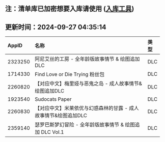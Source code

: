 ## 注：清单库已加密想要入库请使用 ([入库工具](https://github.com/BlankTMing/ManifestAutoUpdate/releases))

## 更新时间：2024-09-27 04:35:14
| AppID | 名称 | 类型  |
| :-------------------- | :----------------------------- | :----------- |
| 2323250 | 阿尼艾丝的工房 - 全年龄版故事情节 & 绘图追加 DLC| DLC |
| 1714330 | Find Love or Die Trying 粉丝包| DLC |
| 2260820 | 【对应中文】梅里娅与恶鬼之岛 - 成人故事情节&绘图追加DLC| DLC |
| 1923540 | Sudocats Paper| DLC |
| 2260830 | 【对应中文】米莱依优与幻惑森林的甘露 - 成人故事情节&绘图追加DLC| DLC |
| 2359140 | 瑟罗巴斯梦幻冒险 - 全年龄版故事情节 & 绘图追加 DLC Vol.1| DLC |
